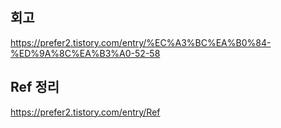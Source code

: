 ## 회고
https://prefer2.tistory.com/entry/%EC%A3%BC%EA%B0%84-%ED%9A%8C%EA%B3%A0-52-58

## Ref 정리
https://prefer2.tistory.com/entry/Ref

